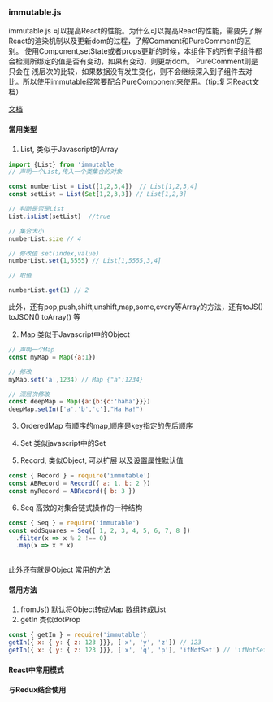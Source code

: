 ### immutable.js
immutable.js 可以提高React的性能。为什么可以提高React的性能，需要先了解React的渲染机制以及更新dom的过程，了解Comment和PureComment的区别。
使用Component,setState或者props更新的时候，本组件下的所有子组件都会检测所绑定的值是否有变动，如果有变动，则更新dom。 PureComment则是只会在
浅层次的比较，如果数据没有发生变化，则不会继续深入到子组件去对比。所以使用immutable经常要配合PureComponent来使用。（tip:复习React文档）

[文档](https://immutable-js.github.io/immutable-js/docs/#/List)

#### 常用类型

1. List, 类似于Javascript的Array
```javascript
import {List} from 'immutable
// 声明一个List,传入一个类集合的对象

const numberList = List([1,2,3,4])  // List[1,2,3,4]
const setList = List(Set[1,2,3,3]) // List[1,2,3]

// 判断是否是List
List.isList(setList)  //true

// 集合大小
numberList.size // 4

// 修改值 set(index,value)
numberList.set(1,5555) // List[1,5555,3,4]

// 取值

numberList.get(1) // 2
```

此外，还有pop,push,shift,unshift,map,some,every等Array的方法，还有toJS() toJSON() toArray() 等

2. Map 类似于Javascript中的Object

```javascript
// 声明一个Map
const myMap = Map({a:1})

// 修改
myMap.set('a',1234) // Map {"a":1234}

// 深层次修改
const deepMap = Map({a:{b:{c:'haha'}}})
deepMap.setIn(['a','b','c'],"Ha Ha!")

```

3. OrderedMap 有顺序的map,顺序是key指定的先后顺序

4. Set 类似javascript中的Set

5. Record, 类似Object, 可以扩展 以及设置属性默认值

```javascript
const { Record } = require('immutable')
const ABRecord = Record({ a: 1, b: 2 })
const myRecord = ABRecord({ b: 3 })
```

6. Seq 高效的对集合链式操作的一种结构

```javascript
const { Seq } = require('immutable')
const oddSquares = Seq([ 1, 2, 3, 4, 5, 6, 7, 8 ])
  .filter(x => x % 2 !== 0)
  .map(x => x * x)
  
```

此外还有就是Object 常用的方法

#### 常用方法
1. fromJs() 默认将Object转成Map 数组转成List
2. getIn 类似dotProp

```javascript
const { getIn } = require('immutable')
getIn({ x: { y: { z: 123 }}}, ['x', 'y', 'z']) // 123
getIn({ x: { y: { z: 123 }}}, ['x', 'q', 'p'], 'ifNotSet') // 'ifNotSet'

```

#### React中常用模式

#### 与Redux结合使用


